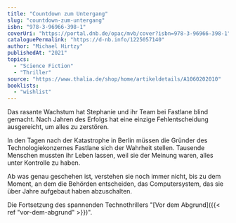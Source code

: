 ```yaml
---
title: "Countdown zum Untergang"
slug: "countdown-zum-untergang"
isbn: "978-3-96966-398-1"
coverUri: "https://portal.dnb.de/opac/mvb/cover?isbn=978-3-96966-398-1"
cataloguePermalink: "https://d-nb.info/1225057140"
author: "Michael Hirtzy"
publishedAt: "2021"
topics:
  - "Science Fiction"
  - "Thriller"
source: "https://www.thalia.de/shop/home/artikeldetails/A1060202010"
booklists: 
  - "wishlist"
---
```

Das rasante Wachstum hat Stephanie und ihr Team bei Fastlane blind gemacht. 
Nach Jahren des Erfolgs hat eine einzige Fehlentscheidung ausgereicht, um 
alles zu zerstören.

In den Tagen nach der Katastrophe in Berlin müssen die Gründer des 
Technologiekonzernes Fastlane sich der Wahrheit stellen. Tausende Menschen 
mussten ihr Leben lassen, weil sie der Meinung waren, alles unter Kontrolle zu 
haben.

Ab was genau geschehen ist, verstehen sie noch immer nicht, bis zu dem Moment, 
an dem die Behörden entscheiden, das Computersystem, das sie über Jahre 
aufgebaut haben abzuschalten.

Die Fortsetzung des spannenden Technothrillers "[Vor dem Abgrund]({{< ref "vor-dem-abgrund" >}})".